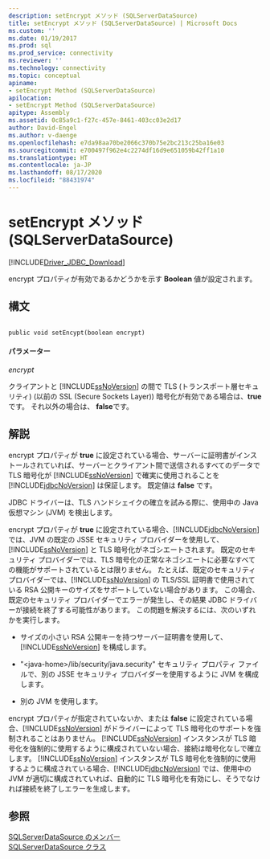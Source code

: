 ```yaml
---
description: setEncrypt メソッド (SQLServerDataSource)
title: setEncrypt メソッド (SQLServerDataSource) | Microsoft Docs
ms.custom: ''
ms.date: 01/19/2017
ms.prod: sql
ms.prod_service: connectivity
ms.reviewer: ''
ms.technology: connectivity
ms.topic: conceptual
apiname:
- setEncrypt Method (SQLServerDataSource)
apilocation:
- setEncrypt Method (SQLServerDataSource)
apitype: Assembly
ms.assetid: 0c85a9c1-f27c-457e-8461-403cc03e2d17
author: David-Engel
ms.author: v-daenge
ms.openlocfilehash: e7da98aa70be2066c370b75e2bc213c25ba16e03
ms.sourcegitcommit: e700497f962e4c2274df16d9e651059b42ff1a10
ms.translationtype: HT
ms.contentlocale: ja-JP
ms.lasthandoff: 08/17/2020
ms.locfileid: "88431974"
---
```

# <a name="setencrypt-method-sqlserverdatasource"></a>setEncrypt メソッド (SQLServerDataSource)
[!INCLUDE[Driver_JDBC_Download](../../../includes/driver_jdbc_download.md)]

  encrypt プロパティが有効であるかどうかを示す **Boolean** 値が設定されます。  
  
## <a name="syntax"></a>構文  
  
```  
  
public void setEncypt(boolean encrypt)  
```  
  
#### <a name="parameters"></a>パラメーター  
 *encrypt*  
  
 クライアントと [!INCLUDE[ssNoVersion](../../../includes/ssnoversion-md.md)] の間で TLS (トランスポート層セキュリティ) (以前の SSL (Secure Sockets Layer)) 暗号化が有効である場合は、**true** です。 それ以外の場合は、 **false**です。  
  
## <a name="remarks"></a>解説  
 encrypt プロパティが **true** に設定されている場合、サーバーに証明書がインストールされていれば、サーバーとクライアント間で送信されるすべてのデータで TLS 暗号化が [!INCLUDE[ssNoVersion](../../../includes/ssnoversion-md.md)] で確実に使用されることを [!INCLUDE[jdbcNoVersion](../../../includes/jdbcnoversion_md.md)] は保証します。 既定値は **false** です。  
  
 JDBC ドライバーは、TLS ハンドシェイクの確立を試みる際に、使用中の Java 仮想マシン (JVM) を検出します。  
  
 encrypt プロパティが **true** に設定されている場合、[!INCLUDE[jdbcNoVersion](../../../includes/jdbcnoversion_md.md)] では、JVM の既定の JSSE セキュリティ プロバイダーを使用して、[!INCLUDE[ssNoVersion](../../../includes/ssnoversion-md.md)] と TLS 暗号化がネゴシエートされます。 既定のセキュリティ プロバイダーでは、TLS 暗号化の正常なネゴシエートに必要なすべての機能がサポートされているとは限りません。 たとえば、既定のセキュリティ プロバイダーでは、[!INCLUDE[ssNoVersion](../../../includes/ssnoversion-md.md)] の TLS/SSL 証明書で使用されている RSA 公開キーのサイズをサポートしていない場合があります。 この場合、既定のセキュリティ プロバイダーでエラーが発生し、その結果 JDBC ドライバーが接続を終了する可能性があります。 この問題を解決するには、次のいずれかを実行します。  
  
-   サイズの小さい RSA 公開キーを持つサーバー証明書を使用して、[!INCLUDE[ssNoVersion](../../../includes/ssnoversion-md.md)] を構成します。  
  
-   "\<java-home>/lib/security/java.security" セキュリティ プロパティ ファイルで、別の JSSE セキュリティ プロバイダーを使用するように JVM を構成します。  
  
-   別の JVM を使用します。  
  
 encrypt プロパティが指定されていないか、または **false** に設定されている場合、[!INCLUDE[ssNoVersion](../../../includes/ssnoversion-md.md)] がドライバーによって TLS 暗号化のサポートを強制されることはありません。 [!INCLUDE[ssNoVersion](../../../includes/ssnoversion-md.md)] インスタンスが TLS 暗号化を強制的に使用するように構成されていない場合、接続は暗号化なしで確立します。 [!INCLUDE[ssNoVersion](../../../includes/ssnoversion-md.md)] インスタンスが TLS 暗号化を強制的に使用するように構成されている場合、[!INCLUDE[jdbcNoVersion](../../../includes/jdbcnoversion_md.md)] では、使用中の JVM が適切に構成されていれば、自動的に TLS 暗号化を有効にし、そうでなければ接続を終了しエラーを生成します。  
  
## <a name="see-also"></a>参照  
 [SQLServerDataSource のメンバー](../../../connect/jdbc/reference/sqlserverdatasource-members.md)   
 [SQLServerDataSource クラス](../../../connect/jdbc/reference/sqlserverdatasource-class.md)  
  
  
